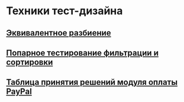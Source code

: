 # Техники тест-дизайна
## [Эквивалентное разбиение](https://docs.google.com/spreadsheets/d/19Y99FsyjNgbMyUes7EgkZBuLP9lcdNSgeaQTDt18rpo/edit?usp=sharing)
## [Попарное тестирование фильтрации и сортировки](https://docs.google.com/spreadsheets/d/17d_vDJYtHooNcl5fSPMnqA5VSuvScpDagJNazMVnPL4/edit?usp=sharing)
## [Таблица принятия решений модуля оплаты PayPal](https://docs.google.com/spreadsheets/d/109PH8rtxXdnJEffZnT3JN_UDhmmsl9gI6tE67-kpgmQ/edit?usp=sharing)

